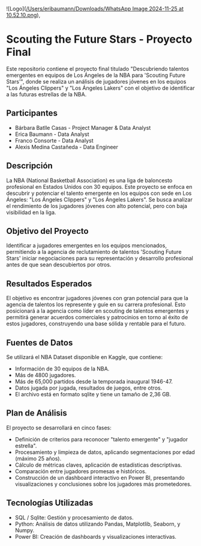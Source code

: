 ![Logo]([/Users/eribaumann/Downloads/WhatsApp Image 2024-11-25 at 10.52.10.png](https://github.com/FrancoConsorte355/Scouting-Future-Stars/blob/main/reporte/WhatsApp%20Image%202024-11-25%20at%2010.52.10.png)),


# Scouting the Future Stars - Proyecto Final

Este repositorio contiene el proyecto final titulado "Descubriendo talentos emergentes en equipos de Los Ángeles de la NBA para 'Scouting Future Stars'", donde se realiza un análisis de jugadores jóvenes en los equipos "Los Ángeles Clippers" y "Los Ángeles Lakers" con el objetivo de identificar a las futuras estrellas de la NBA.

## Participantes

- Bárbara Batlle Casas - Project Manager & Data Analyst
- Erica Baumann - Data Analyst
- Franco Consorte - Data Analyst
- Alexis Medina Castañeda - Data Engineer

## Descripción
La NBA (National Basketball Association) es una liga de baloncesto profesional en Estados Unidos con 30 equipos. Este proyecto se enfoca en descubrir y potenciar el talento emergente en los equipos con sede en Los Ángeles: "Los Ángeles Clippers" y "Los Ángeles Lakers". Se busca analizar el rendimiento de los jugadores jóvenes con alto potencial, pero con baja visibilidad en la liga.

## Objetivo del Proyecto
Identificar a jugadores emergentes en los equipos mencionados, permitiendo a la agencia de reclutamiento de talentos 'Scouting Future Stars' iniciar negociaciones para su representación y desarrollo profesional antes de que sean descubiertos por otros.

## Resultados Esperados
El objetivo es encontrar jugadores jóvenes con gran potencial para que la agencia de talentos los represente y guíe en su carrera profesional. Esto posicionará a la agencia como líder en scouting de talentos emergentes y permitirá generar acuerdos comerciales y patrocinios en torno al éxito de estos jugadores, construyendo una base sólida y rentable para el futuro.

## Fuentes de Datos
Se utilizará el NBA Dataset disponible en Kaggle, que contiene:

- Información de 30 equipos de la NBA.
- Más de 4800 jugadores.
- Más de 65,000 partidos desde la temporada inaugural 1946-47.
- Datos jugada por jugada, resultados de juegos, entre otros.
- El archivo está en formato sqlite y tiene un tamaño de 2,36 GB.

## Plan de Análisis

El proyecto se desarrollará en cinco fases:

- Definición de criterios para reconocer "talento emergente" y "jugador estrella".
- Procesamiento y limpieza de datos, aplicando segmentaciones por edad (máximo 25 años).
- Cálculo de métricas claves, aplicación de estadísticas descriptivas.
- Comparación entre jugadores promesas e históricos.
- Construcción de un dashboard interactivo en Power BI, presentando visualizaciones y conclusiones sobre los jugadores más prometedores.

## Tecnologías Utilizadas
- SQL / Sqlite: Gestión y procesamiento de datos.
- Python: Análisis de datos utilizando Pandas, Matplotlib, Seaborn, y Numpy.
- Power BI: Creación de dashboards y visualizaciones interactivas.

